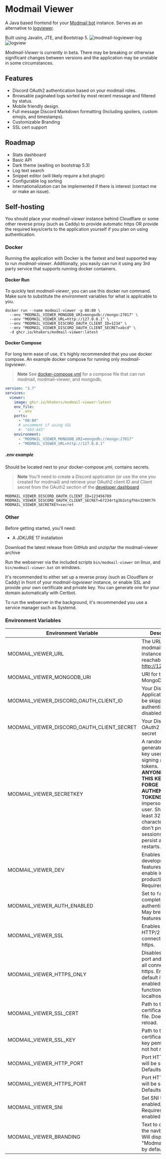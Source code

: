 # Modmail Viewer

A Java based frontend for your [Modmail bot](https://github.com/kyb3r/modmail) instance. Serves as an alternative
to [logviewer](https://github.com/kyb3r/logviewer).

Built using Javalin, JTE, and Bootstrap 5.
![modmail-logviewer-log](https://user-images.githubusercontent.com/22665282/202370624-09cfa0d6-f8eb-492b-9b82-05f43df672f0.png)
![logview](https://user-images.githubusercontent.com/22665282/204731537-4f95bb11-0176-45b3-988b-40eac95b3862.png)


_Modmail-Viewer_ is currently in beta. There may be breaking or otherwise significant changes between versions and the
application may be unstable in some circumstances.

## Features

* Discord OAuth2 authentication based on your modmail roles.
* Browsable paginated logs sorted by most recent message and filtered by status.
* Mobile friendly design.
* Full message Discord Markdown formatting (Including spoilers, custom emojis, and timestamps).
* Customizable Branding
* SSL cert support 

## Roadmap

* Stats dashboard
* Basic API
* Dark theme (waiting on bootstrap 5.3)
* Log text search
* Snippet editor (will likely require a bot plugin)
* Configurable log sorting
* Internationalization can be implemented if there is interest (contact me or make an issue).

## Self-hosting

You should place your _modmail-viewer_ instance behind Cloudflare or some other reverse proxy (such as Caddy) to provide
automatic https OR provide the required keys/certs to the application yourself if you plan on using authentication.

### Docker

Running the application with Docker is the fastest and best supported way to run _modmail-viewer_. Additionally, you
easily can
run it using any 3rd party service that supports running docker containers.

#### Docker Run

To quickly test _modmail-viewer_, you can use this docker run command. Make sure to substitute the environment variables
for what is applicable to you.

```shell
docker run --name modmail-viewer -p 80:80 \
  --env "MODMAIL_VIEWER_MONGODB_URI=mongodb://mongo:27017" \
  --env "MODMAIL_VIEWER_URL=http://127.0.0.1" \
  --env "MODMAIL_VIEWER_DISCORD_OAUTH_CLIENT_ID=1234" \
  --env "MODMAIL_VIEWER_DISCORD_OAUTH_CLIENT_SECRET=abcd" \
  -d ghcr.io/khakers/modmail-viewer:latest
```

#### Docker Compose

For long term ease of use, it's highly recommended that you use docker compose.
An example docker compose for running only _modmail-logviewer_.
> **Note**
> See [docker-compose.yml](docker-compose.yml) for a compose file that can run modmail, modmail-viewer, and mongodb.

```yaml
version: "3.7"
services:
  viewer:
    image: ghcr.io/khakers/modmail-viewer:latest
    env_file:
      - .env
    ports:
      - "80:80"
      # uncomment if using SSL
      #- "443:443"
    environment:
      - "MODMAIL_VIEWER_MONGODB_URI=mongodb://mongo:27017"
      - "MODMAIL_VIEWER_URL=http://127.0.0.1"
```

##### .env example

Should be located next to your docker-compose.yml, contains secrets.

> **Note**
> You'll need to create a Discord application (or use the one you created for modmail) and retrieve your OAuth2 client ID and Client secret from the OAuth2 section of the [developer dashboard](https://discord.com/developers/applications)

```properties
MODMAIL_VIEWER_DISCORD_OAUTH_CLIENT_ID=123456789
MODMAIL_VIEWER_DISCORD_OAUTH_CLIENT_SECRET=67234rtg3b2otgfhbn3298t7h
MODMAIL_VIEWER_SECRETKEY=secret
```

### Other

Before getting started, you'll need:

* A JDK/JRE 17 installation

Download the latest release from GitHub and unzip/tar the modmail-viewer archive

Run the webserver via the included scripts `bin/modmail-viewer` on linux, and `bin/modmail-viewer.bat` on windows.

It's recommended to either set up a reverse proxy (such as Cloudflare or Caddy) in front of your _modmail-logviewer_
instance, or enable SSL and provide your own certificate and private key. You can generate one for your domain
automatically with Certbot.

To run the webserver in the background, it's recommended you use a service manager such as Systemd.

### Environment Variables

| Environment Variable                       | Description                                                                                                                                                                                                                                                  |
|--------------------------------------------|--------------------------------------------------------------------------------------------------------------------------------------------------------------------------------------------------------------------------------------------------------------|
| MODMAIL_VIEWER_URL                         | The URL your modmail viewer instance is reachable at (i.e http://127.0.0.1)                                                                                                                                                                                  |
| MODMAIL_VIEWER_MONGODB_URI                 | URI for the MongoDB instance                                                                                                                                                                                                                                 |
| MODMAIL_VIEWER_DISCORD_OAUTH_CLIENT_ID     | Your Discord Application ID. Can be skipped if authentication is disabled.                                                                                                                                                                                   |
| MODMAIL_VIEWER_DISCORD_OAUTH_CLIENT_SECRET | Your Discord OAuth2 client secret                                                                                                                                                                                                                            |
| MODMAIL_VIEWER_SECRETKEY                   | A randomly generated secret key used for signing auth tokens. <br/>**ANYONE WITH THIS KEY CAN FORGE AUTHENTICATION TOKENS** and impersonate any user. Should be at least 32 characters. If you don't provide one, sessions will not persist across restarts. |
| MODMAIL_VIEWER_DEV                         | Enables development features. Do not enable in production. Requires a JDK.                                                                                                                                                                                   |
| MODMAIL_VIEWER_AUTH_ENABLED                | Set to `false` to completely disable authentication. May break some features.                                                                                                                                                                                |
| MODMAIL_VIEWER_SSL                         | Enables SSL and HTTP/2 when connected via https.                                                                                                                                                                                                             |
| MODMAIL_VIEWER_HTTPS_ONLY                  | Disables the http port and redirects all connections to https. Enabled by default if SSL is enabled. Does not function on localhost.                                                                                                                         |
| MODMAIL_VIEWER_SSL_CERT                    | Path to the SSL certificate pem file. Does not hot reload.                                                                                                                                                                                                   |
| MODMAIL_VIEWER_SSL_KEY                     | Path to the SSL certificate private key pem file. Does not hot reload.                                                                                                                                                                                       |
| MODMAIL_VIEWER_HTTP_PORT                   | Port HTTP traffic will be served at. Defaults to 80                                                                                                                                                                                                          |
| MODMAIL_VIEWER_HTTPS_PORT                  | Port HTTPS traffic will be served at. Defaults to 443                                                                                                                                                                                                        |
| MODMAIL_VIEWER_SNI                         | Set SNI to be enabled/disabled. Requires SSL to be enabled                                                                                                                                                                                                   |
| MODMAIL_VIEWER_BRANDING                    | Text to display in the navbar title. Will display "Modmail-Viewer" by default                                                                                                                                                                                |


